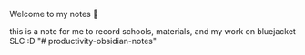 Welcome to my notes 🌱

this is a note for me to record schools, materials, and my work on bluejacket SLC :D
"# productivity-obsidian-notes" 
